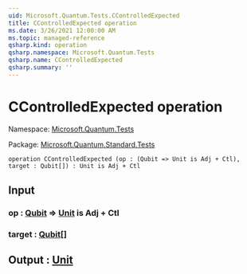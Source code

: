 ```yaml
---
uid: Microsoft.Quantum.Tests.CControlledExpected
title: CControlledExpected operation
ms.date: 3/26/2021 12:00:00 AM
ms.topic: managed-reference
qsharp.kind: operation
qsharp.namespace: Microsoft.Quantum.Tests
qsharp.name: CControlledExpected
qsharp.summary: ''
---
```


# CControlledExpected operation

Namespace: [Microsoft.Quantum.Tests](xref:Microsoft.Quantum.Tests)

Package: [Microsoft.Quantum.Standard.Tests](https://nuget.org/packages/Microsoft.Quantum.Standard.Tests)




```qsharp
operation CControlledExpected (op : (Qubit => Unit is Adj + Ctl), target : Qubit[]) : Unit is Adj + Ctl
```


## Input

### op : [Qubit](xref:microsoft.quantum.lang-ref.qubit) => [Unit](xref:microsoft.quantum.lang-ref.unit)  is Adj + Ctl




### target : [Qubit](xref:microsoft.quantum.lang-ref.qubit)[]





## Output : [Unit](xref:microsoft.quantum.lang-ref.unit)

